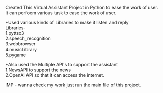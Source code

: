 Created This Virtual Assistant Project in Python to ease the work of user.\
It can perfoem various task to ease the work of user.

*Used various kinds of Libraries to make it listen and reply\
Libraries-\
1.pyttsx3\
2.speech_recognition\
3.webbrowser\
4.musicLibrary\
5.pygame

*Also used the Multiple API's to support the assistant\
1.NewsAPI to support the news\
2.OpenAi API so that it can access the internet.

IMP - wanna check my work just run the main file of this project.
